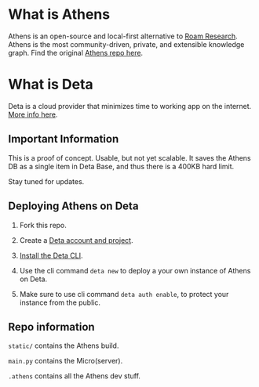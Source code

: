 # What is Athens

Athens is an open-source and local-first alternative to [Roam Research](https://roamresearch.com/). Athens is the most community-driven, private, and extensible knowledge graph. Find the original [Athens repo here](https://github.com/athensresearch/athens/).

# What is Deta

Deta is a cloud provider that minimizes time to working app on the internet. [More info here](https://www.deta.sh/).

## Important Information

This is a proof of concept. Usable, but not yet scalable. It saves the Athens DB as a single item in Deta Base, and thus there is a 400KB hard limit.

Stay tuned for updates.

## Deploying Athens on Deta

1. Fork this repo.

2. Create a [Deta account and project](https://web.deta.sh/).

3. [Install the Deta CLI](https://docs.deta.sh/docs/cli/install).

4. Use the cli command `deta new` to deploy a your own instance of Athens on Deta.

5. Make sure to use cli command `deta auth enable`, to protect your instance from the public.


## Repo information

`static/` contains the Athens build.

`main.py` contains the Micro(server).

`.athens` contains all the Athens dev stuff.
